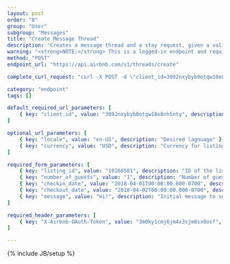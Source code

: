 ```yaml
---
layout: post
order: "8"
group: "User"
subgroup: "Messages"
title: "Create Message Thread"
description: "Creates a message thread and a stay request, given a valid  access token and a listing ID."
warning: "<strong>NOTE:</strong> This is a logged-in endpoint and requires an <strong>access_token</strong>. See <a href=\"#login-by-email\">Login Endpoints.</a>"
method: "POST"
endpoint_url: "https://api.airbnb.com/v1/threads/create"

complete_curl_request: "curl -X POST -d \"client_id=3092nxybyb0otqw18e8nh5nty\" -d \"locale=en-US\" -d \"currency=USD\" -F \"message=Hi!\" -F \"checkout_date=2018-04-02T22:00:00.000-0700\" -F \"checkin_date=2018-04-01T00:00:00.000-0700\" -F  \"number_of_guests=1\" -F \"listing_id=10166581\" -H \"X-Airbnb-OAuth-Token:3m0ky1cmj6jm4x3sjm8sx8osf\" https://api.airbnb.com/v1/threads/create"

category: "endpoint"
tags: []

default_required_url_parameters: [
	{ key: "client_id", value: "3092nxybyb0otqw18e8nh5nty", description: "API Key" }
]

optional_url_parameters: [
	{ key: "locale", value: "en-US", description: "Desired lagnuage" },
	{ key: "currency", value: "USD", description: "Currency for listings" }
]

required_form_parameters: [
	{ key: "listing_id", value: "10166581", description: "ID of the listing you'd like to message" },
	{ key: "number_of_guests", value: "1", description: "Number of guests in the request." },
	{ key: "checkin_date", value: "2018-04-01T00:00:00.000-0700", description: "Requested check-in date." },
	{ key: "checkout_date", value: "2018-04-02T00:00:00.000-0700", description: "Requested check-out date." },
	{ key: "message", value: "Hi!", description: "Initial message to send (empty to send request only)." }
]

required_header_parameters: [
	{ key: "X-Airbnb-OAuth-Token", value: "3m0ky1cmj6jm4x3sjm8sx8osf", description: "Airbnb auth token (from auth-ing with login endpoints)" }
]

---
```

{% include JB/setup %}

